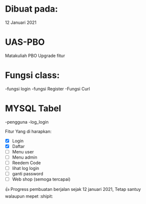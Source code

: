# Dibuat pada:
12 Januari 2021

# UAS-PBO
Matakuliah PBO
Upgrade fitur

# Fungsi class:
-fungsi login
-fungsi Register
-Fungsi Curl

# MYSQL Tabel
-pengguna
-log_login

Fitur Yang di harapkan:
- [x] Login
- [X] Daftar
- [ ] Menu user
- [ ] Menu admin
- [ ] Reedem Code
- [ ] lihat log login
- [ ] ganti password
- [ ] Web shop (semoga tercapai)

:+1: Progress pembuatan berjalan sejak 12 januari 2021, Tetap santuy walaupun mepet :shipit:
